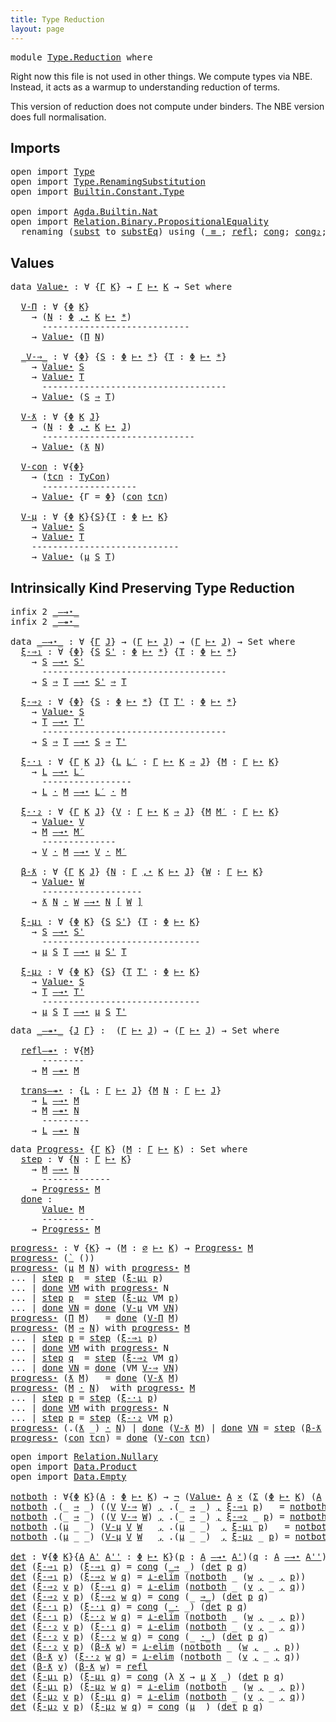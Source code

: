 ```yaml
---
title: Type Reduction
layout: page
---
```


<pre class="Agda"><a id="49" class="Keyword">module</a> <a id="56" href="Type.Reduction.html" class="Module">Type.Reduction</a> <a id="71" class="Keyword">where</a>
</pre>
Right now this file is not used in other things. We compute types via
NBE. Instead, it acts as a warmup to understanding reduction of terms.

This version of reduction does not compute under binders. The NBE
version does full normalisation.

## Imports

<pre class="Agda"><a id="340" class="Keyword">open</a> <a id="345" class="Keyword">import</a> <a id="352" href="Type.html" class="Module">Type</a>
<a id="357" class="Keyword">open</a> <a id="362" class="Keyword">import</a> <a id="369" href="Type.RenamingSubstitution.html" class="Module">Type.RenamingSubstitution</a>
<a id="395" class="Keyword">open</a> <a id="400" class="Keyword">import</a> <a id="407" href="Builtin.Constant.Type.html" class="Module">Builtin.Constant.Type</a>

<a id="430" class="Keyword">open</a> <a id="435" class="Keyword">import</a> <a id="442" href="Agda.Builtin.Nat.html" class="Module">Agda.Builtin.Nat</a>
<a id="459" class="Keyword">open</a> <a id="464" class="Keyword">import</a> <a id="471" href="Relation.Binary.PropositionalEquality.html" class="Module">Relation.Binary.PropositionalEquality</a>
  <a id="511" class="Keyword">renaming</a> <a id="520" class="Symbol">(</a><a id="521" href="Relation.Binary.PropositionalEquality.Core.html#1076" class="Function">subst</a> <a id="527" class="Symbol">to</a> <a id="PropositionalEquality.Core.subst"></a><a id="530" href="Type.Reduction.html#530" class="Function">substEq</a><a id="537" class="Symbol">)</a> <a id="539" class="Keyword">using</a> <a id="545" class="Symbol">(</a><a id="546" href="Agda.Builtin.Equality.html#151" class="Datatype Operator">_≡_</a><a id="549" class="Symbol">;</a> <a id="551" href="Agda.Builtin.Equality.html#208" class="InductiveConstructor">refl</a><a id="555" class="Symbol">;</a> <a id="557" href="Relation.Binary.PropositionalEquality.Core.html#1131" class="Function">cong</a><a id="561" class="Symbol">;</a> <a id="563" href="Relation.Binary.PropositionalEquality.html#1524" class="Function">cong₂</a><a id="568" class="Symbol">;</a> <a id="570" href="Relation.Binary.PropositionalEquality.Core.html#1025" class="Function">trans</a><a id="575" class="Symbol">;</a> <a id="577" href="Relation.Binary.PropositionalEquality.Core.html#980" class="Function">sym</a><a id="580" class="Symbol">)</a>
</pre>
## Values

<pre class="Agda"><a id="602" class="Keyword">data</a> <a id="Value⋆"></a><a id="607" href="Type.Reduction.html#607" class="Datatype">Value⋆</a> <a id="614" class="Symbol">:</a> <a id="616" class="Symbol">∀</a> <a id="618" class="Symbol">{</a><a id="619" href="Type.Reduction.html#619" class="Bound">Γ</a> <a id="621" href="Type.Reduction.html#621" class="Bound">K</a><a id="622" class="Symbol">}</a> <a id="624" class="Symbol">→</a> <a id="626" href="Type.Reduction.html#619" class="Bound">Γ</a> <a id="628" href="Type.html#2004" class="Datatype Operator">⊢⋆</a> <a id="631" href="Type.Reduction.html#621" class="Bound">K</a> <a id="633" class="Symbol">→</a> <a id="635" class="PrimitiveType">Set</a> <a id="639" class="Keyword">where</a>

  <a id="Value⋆.V-Π"></a><a id="648" href="Type.Reduction.html#648" class="InductiveConstructor">V-Π</a> <a id="652" class="Symbol">:</a> <a id="654" class="Symbol">∀</a> <a id="656" class="Symbol">{</a><a id="657" href="Type.Reduction.html#657" class="Bound">Φ</a> <a id="659" href="Type.Reduction.html#659" class="Bound">K</a><a id="660" class="Symbol">}</a>
    <a id="666" class="Symbol">→</a> <a id="668" class="Symbol">(</a><a id="669" href="Type.Reduction.html#669" class="Bound">N</a> <a id="671" class="Symbol">:</a> <a id="673" href="Type.Reduction.html#657" class="Bound">Φ</a> <a id="675" href="Type.html#981" class="InductiveConstructor Operator">,⋆</a> <a id="678" href="Type.Reduction.html#659" class="Bound">K</a> <a id="680" href="Type.html#2004" class="Datatype Operator">⊢⋆</a> <a id="683" href="Type.html#591" class="InductiveConstructor">*</a><a id="684" class="Symbol">)</a>
      <a id="692" class="Comment">----------------------------</a>
    <a id="725" class="Symbol">→</a> <a id="727" href="Type.Reduction.html#607" class="Datatype">Value⋆</a> <a id="734" class="Symbol">(</a><a id="735" href="Type.html#2080" class="InductiveConstructor">Π</a> <a id="737" href="Type.Reduction.html#669" class="Bound">N</a><a id="738" class="Symbol">)</a>

  <a id="Value⋆._V-⇒_"></a><a id="743" href="Type.Reduction.html#743" class="InductiveConstructor Operator">_V-⇒_</a> <a id="749" class="Symbol">:</a> <a id="751" class="Symbol">∀</a> <a id="753" class="Symbol">{</a><a id="754" href="Type.Reduction.html#754" class="Bound">Φ</a><a id="755" class="Symbol">}</a> <a id="757" class="Symbol">{</a><a id="758" href="Type.Reduction.html#758" class="Bound">S</a> <a id="760" class="Symbol">:</a> <a id="762" href="Type.Reduction.html#754" class="Bound">Φ</a> <a id="764" href="Type.html#2004" class="Datatype Operator">⊢⋆</a> <a id="767" href="Type.html#591" class="InductiveConstructor">*</a><a id="768" class="Symbol">}</a> <a id="770" class="Symbol">{</a><a id="771" href="Type.Reduction.html#771" class="Bound">T</a> <a id="773" class="Symbol">:</a> <a id="775" href="Type.Reduction.html#754" class="Bound">Φ</a> <a id="777" href="Type.html#2004" class="Datatype Operator">⊢⋆</a> <a id="780" href="Type.html#591" class="InductiveConstructor">*</a><a id="781" class="Symbol">}</a>
    <a id="787" class="Symbol">→</a> <a id="789" href="Type.Reduction.html#607" class="Datatype">Value⋆</a> <a id="796" href="Type.Reduction.html#758" class="Bound">S</a>
    <a id="802" class="Symbol">→</a> <a id="804" href="Type.Reduction.html#607" class="Datatype">Value⋆</a> <a id="811" href="Type.Reduction.html#771" class="Bound">T</a>
      <a id="819" class="Comment">-----------------------------------</a>
    <a id="859" class="Symbol">→</a> <a id="861" href="Type.Reduction.html#607" class="Datatype">Value⋆</a> <a id="868" class="Symbol">(</a><a id="869" href="Type.Reduction.html#758" class="Bound">S</a> <a id="871" href="Type.html#2130" class="InductiveConstructor Operator">⇒</a> <a id="873" href="Type.Reduction.html#771" class="Bound">T</a><a id="874" class="Symbol">)</a>

  <a id="Value⋆.V-ƛ"></a><a id="879" href="Type.Reduction.html#879" class="InductiveConstructor">V-ƛ</a> <a id="883" class="Symbol">:</a> <a id="885" class="Symbol">∀</a> <a id="887" class="Symbol">{</a><a id="888" href="Type.Reduction.html#888" class="Bound">Φ</a> <a id="890" href="Type.Reduction.html#890" class="Bound">K</a> <a id="892" href="Type.Reduction.html#892" class="Bound">J</a><a id="893" class="Symbol">}</a>
    <a id="899" class="Symbol">→</a> <a id="901" class="Symbol">(</a><a id="902" href="Type.Reduction.html#902" class="Bound">N</a> <a id="904" class="Symbol">:</a> <a id="906" href="Type.Reduction.html#888" class="Bound">Φ</a> <a id="908" href="Type.html#981" class="InductiveConstructor Operator">,⋆</a> <a id="911" href="Type.Reduction.html#890" class="Bound">K</a> <a id="913" href="Type.html#2004" class="Datatype Operator">⊢⋆</a> <a id="916" href="Type.Reduction.html#892" class="Bound">J</a><a id="917" class="Symbol">)</a>
      <a id="925" class="Comment">-----------------------------</a>
    <a id="959" class="Symbol">→</a> <a id="961" href="Type.Reduction.html#607" class="Datatype">Value⋆</a> <a id="968" class="Symbol">(</a><a id="969" href="Type.html#2191" class="InductiveConstructor">ƛ</a> <a id="971" href="Type.Reduction.html#902" class="Bound">N</a><a id="972" class="Symbol">)</a>

  <a id="Value⋆.V-con"></a><a id="977" href="Type.Reduction.html#977" class="InductiveConstructor">V-con</a> <a id="983" class="Symbol">:</a> <a id="985" class="Symbol">∀{</a><a id="987" href="Type.Reduction.html#987" class="Bound">Φ</a><a id="988" class="Symbol">}</a>
    <a id="994" class="Symbol">→</a> <a id="996" class="Symbol">(</a><a id="997" href="Type.Reduction.html#997" class="Bound">tcn</a> <a id="1001" class="Symbol">:</a> <a id="1003" href="Builtin.Constant.Type.html#2898" class="Datatype">TyCon</a><a id="1008" class="Symbol">)</a>
      <a id="1016" class="Comment">------------------</a>
    <a id="1039" class="Symbol">→</a> <a id="1041" href="Type.Reduction.html#607" class="Datatype">Value⋆</a> <a id="1048" class="Symbol">{</a><a id="1049" class="Argument">Γ</a> <a id="1051" class="Symbol">=</a> <a id="1053" href="Type.Reduction.html#987" class="Bound">Φ</a><a id="1054" class="Symbol">}</a> <a id="1056" class="Symbol">(</a><a id="1057" href="Type.html#2393" class="InductiveConstructor">con</a> <a id="1061" href="Type.Reduction.html#997" class="Bound">tcn</a><a id="1064" class="Symbol">)</a>

  <a id="Value⋆.V-μ"></a><a id="1069" href="Type.Reduction.html#1069" class="InductiveConstructor">V-μ</a> <a id="1073" class="Symbol">:</a> <a id="1075" class="Symbol">∀</a> <a id="1077" class="Symbol">{</a><a id="1078" href="Type.Reduction.html#1078" class="Bound">Φ</a> <a id="1080" href="Type.Reduction.html#1080" class="Bound">K</a><a id="1081" class="Symbol">}{</a><a id="1083" href="Type.Reduction.html#1083" class="Bound">S</a><a id="1084" class="Symbol">}{</a><a id="1086" href="Type.Reduction.html#1086" class="Bound">T</a> <a id="1088" class="Symbol">:</a> <a id="1090" href="Type.Reduction.html#1078" class="Bound">Φ</a> <a id="1092" href="Type.html#2004" class="Datatype Operator">⊢⋆</a> <a id="1095" href="Type.Reduction.html#1080" class="Bound">K</a><a id="1096" class="Symbol">}</a>
    <a id="1102" class="Symbol">→</a> <a id="1104" href="Type.Reduction.html#607" class="Datatype">Value⋆</a> <a id="1111" href="Type.Reduction.html#1083" class="Bound">S</a>
    <a id="1117" class="Symbol">→</a> <a id="1119" href="Type.Reduction.html#607" class="Datatype">Value⋆</a> <a id="1126" href="Type.Reduction.html#1086" class="Bound">T</a>
    <a id="1132" class="Comment">----------------------------</a>
    <a id="1165" class="Symbol">→</a> <a id="1167" href="Type.Reduction.html#607" class="Datatype">Value⋆</a> <a id="1174" class="Symbol">(</a><a id="1175" href="Type.html#2311" class="InductiveConstructor">μ</a> <a id="1177" href="Type.Reduction.html#1083" class="Bound">S</a> <a id="1179" href="Type.Reduction.html#1086" class="Bound">T</a><a id="1180" class="Symbol">)</a>
</pre>
## Intrinsically Kind Preserving Type Reduction

<pre class="Agda"><a id="1240" class="Keyword">infix</a> <a id="1246" class="Number">2</a> <a id="1248" href="Type.Reduction.html#1274" class="Datatype Operator">_—→⋆_</a>
<a id="1254" class="Keyword">infix</a> <a id="1260" class="Number">2</a> <a id="1262" href="Type.Reduction.html#2202" class="Datatype Operator">_—↠⋆_</a>

<a id="1269" class="Keyword">data</a> <a id="_—→⋆_"></a><a id="1274" href="Type.Reduction.html#1274" class="Datatype Operator">_—→⋆_</a> <a id="1280" class="Symbol">:</a> <a id="1282" class="Symbol">∀</a> <a id="1284" class="Symbol">{</a><a id="1285" href="Type.Reduction.html#1285" class="Bound">Γ</a> <a id="1287" href="Type.Reduction.html#1287" class="Bound">J</a><a id="1288" class="Symbol">}</a> <a id="1290" class="Symbol">→</a> <a id="1292" class="Symbol">(</a><a id="1293" href="Type.Reduction.html#1285" class="Bound">Γ</a> <a id="1295" href="Type.html#2004" class="Datatype Operator">⊢⋆</a> <a id="1298" href="Type.Reduction.html#1287" class="Bound">J</a><a id="1299" class="Symbol">)</a> <a id="1301" class="Symbol">→</a> <a id="1303" class="Symbol">(</a><a id="1304" href="Type.Reduction.html#1285" class="Bound">Γ</a> <a id="1306" href="Type.html#2004" class="Datatype Operator">⊢⋆</a> <a id="1309" href="Type.Reduction.html#1287" class="Bound">J</a><a id="1310" class="Symbol">)</a> <a id="1312" class="Symbol">→</a> <a id="1314" class="PrimitiveType">Set</a> <a id="1318" class="Keyword">where</a>
  <a id="_—→⋆_.ξ-⇒₁"></a><a id="1326" href="Type.Reduction.html#1326" class="InductiveConstructor">ξ-⇒₁</a> <a id="1331" class="Symbol">:</a> <a id="1333" class="Symbol">∀</a> <a id="1335" class="Symbol">{</a><a id="1336" href="Type.Reduction.html#1336" class="Bound">Φ</a><a id="1337" class="Symbol">}</a> <a id="1339" class="Symbol">{</a><a id="1340" href="Type.Reduction.html#1340" class="Bound">S</a> <a id="1342" href="Type.Reduction.html#1342" class="Bound">S&#39;</a> <a id="1345" class="Symbol">:</a> <a id="1347" href="Type.Reduction.html#1336" class="Bound">Φ</a> <a id="1349" href="Type.html#2004" class="Datatype Operator">⊢⋆</a> <a id="1352" href="Type.html#591" class="InductiveConstructor">*</a><a id="1353" class="Symbol">}</a> <a id="1355" class="Symbol">{</a><a id="1356" href="Type.Reduction.html#1356" class="Bound">T</a> <a id="1358" class="Symbol">:</a> <a id="1360" href="Type.Reduction.html#1336" class="Bound">Φ</a> <a id="1362" href="Type.html#2004" class="Datatype Operator">⊢⋆</a> <a id="1365" href="Type.html#591" class="InductiveConstructor">*</a><a id="1366" class="Symbol">}</a>
    <a id="1372" class="Symbol">→</a> <a id="1374" href="Type.Reduction.html#1340" class="Bound">S</a> <a id="1376" href="Type.Reduction.html#1274" class="Datatype Operator">—→⋆</a> <a id="1380" href="Type.Reduction.html#1342" class="Bound">S&#39;</a>
      <a id="1389" class="Comment">-----------------------------------</a>
    <a id="1429" class="Symbol">→</a> <a id="1431" href="Type.Reduction.html#1340" class="Bound">S</a> <a id="1433" href="Type.html#2130" class="InductiveConstructor Operator">⇒</a> <a id="1435" href="Type.Reduction.html#1356" class="Bound">T</a> <a id="1437" href="Type.Reduction.html#1274" class="Datatype Operator">—→⋆</a> <a id="1441" href="Type.Reduction.html#1342" class="Bound">S&#39;</a> <a id="1444" href="Type.html#2130" class="InductiveConstructor Operator">⇒</a> <a id="1446" href="Type.Reduction.html#1356" class="Bound">T</a>

  <a id="_—→⋆_.ξ-⇒₂"></a><a id="1451" href="Type.Reduction.html#1451" class="InductiveConstructor">ξ-⇒₂</a> <a id="1456" class="Symbol">:</a> <a id="1458" class="Symbol">∀</a> <a id="1460" class="Symbol">{</a><a id="1461" href="Type.Reduction.html#1461" class="Bound">Φ</a><a id="1462" class="Symbol">}</a> <a id="1464" class="Symbol">{</a><a id="1465" href="Type.Reduction.html#1465" class="Bound">S</a> <a id="1467" class="Symbol">:</a> <a id="1469" href="Type.Reduction.html#1461" class="Bound">Φ</a> <a id="1471" href="Type.html#2004" class="Datatype Operator">⊢⋆</a> <a id="1474" href="Type.html#591" class="InductiveConstructor">*</a><a id="1475" class="Symbol">}</a> <a id="1477" class="Symbol">{</a><a id="1478" href="Type.Reduction.html#1478" class="Bound">T</a> <a id="1480" href="Type.Reduction.html#1480" class="Bound">T&#39;</a> <a id="1483" class="Symbol">:</a> <a id="1485" href="Type.Reduction.html#1461" class="Bound">Φ</a> <a id="1487" href="Type.html#2004" class="Datatype Operator">⊢⋆</a> <a id="1490" href="Type.html#591" class="InductiveConstructor">*</a><a id="1491" class="Symbol">}</a>
    <a id="1497" class="Symbol">→</a> <a id="1499" href="Type.Reduction.html#607" class="Datatype">Value⋆</a> <a id="1506" href="Type.Reduction.html#1465" class="Bound">S</a>
    <a id="1512" class="Symbol">→</a> <a id="1514" href="Type.Reduction.html#1478" class="Bound">T</a> <a id="1516" href="Type.Reduction.html#1274" class="Datatype Operator">—→⋆</a> <a id="1520" href="Type.Reduction.html#1480" class="Bound">T&#39;</a>
      <a id="1529" class="Comment">-----------------------------------</a>
    <a id="1569" class="Symbol">→</a> <a id="1571" href="Type.Reduction.html#1465" class="Bound">S</a> <a id="1573" href="Type.html#2130" class="InductiveConstructor Operator">⇒</a> <a id="1575" href="Type.Reduction.html#1478" class="Bound">T</a> <a id="1577" href="Type.Reduction.html#1274" class="Datatype Operator">—→⋆</a> <a id="1581" href="Type.Reduction.html#1465" class="Bound">S</a> <a id="1583" href="Type.html#2130" class="InductiveConstructor Operator">⇒</a> <a id="1585" href="Type.Reduction.html#1480" class="Bound">T&#39;</a>

  <a id="_—→⋆_.ξ-·₁"></a><a id="1591" href="Type.Reduction.html#1591" class="InductiveConstructor">ξ-·₁</a> <a id="1596" class="Symbol">:</a> <a id="1598" class="Symbol">∀</a> <a id="1600" class="Symbol">{</a><a id="1601" href="Type.Reduction.html#1601" class="Bound">Γ</a> <a id="1603" href="Type.Reduction.html#1603" class="Bound">K</a> <a id="1605" href="Type.Reduction.html#1605" class="Bound">J</a><a id="1606" class="Symbol">}</a> <a id="1608" class="Symbol">{</a><a id="1609" href="Type.Reduction.html#1609" class="Bound">L</a> <a id="1611" href="Type.Reduction.html#1611" class="Bound">L′</a> <a id="1614" class="Symbol">:</a> <a id="1616" href="Type.Reduction.html#1601" class="Bound">Γ</a> <a id="1618" href="Type.html#2004" class="Datatype Operator">⊢⋆</a> <a id="1621" href="Type.Reduction.html#1603" class="Bound">K</a> <a id="1623" href="Type.html#626" class="InductiveConstructor Operator">⇒</a> <a id="1625" href="Type.Reduction.html#1605" class="Bound">J</a><a id="1626" class="Symbol">}</a> <a id="1628" class="Symbol">{</a><a id="1629" href="Type.Reduction.html#1629" class="Bound">M</a> <a id="1631" class="Symbol">:</a> <a id="1633" href="Type.Reduction.html#1601" class="Bound">Γ</a> <a id="1635" href="Type.html#2004" class="Datatype Operator">⊢⋆</a> <a id="1638" href="Type.Reduction.html#1603" class="Bound">K</a><a id="1639" class="Symbol">}</a>
    <a id="1645" class="Symbol">→</a> <a id="1647" href="Type.Reduction.html#1609" class="Bound">L</a> <a id="1649" href="Type.Reduction.html#1274" class="Datatype Operator">—→⋆</a> <a id="1653" href="Type.Reduction.html#1611" class="Bound">L′</a>
      <a id="1662" class="Comment">-----------------</a>
    <a id="1684" class="Symbol">→</a> <a id="1686" href="Type.Reduction.html#1609" class="Bound">L</a> <a id="1688" href="Type.html#2246" class="InductiveConstructor Operator">·</a> <a id="1690" href="Type.Reduction.html#1629" class="Bound">M</a> <a id="1692" href="Type.Reduction.html#1274" class="Datatype Operator">—→⋆</a> <a id="1696" href="Type.Reduction.html#1611" class="Bound">L′</a> <a id="1699" href="Type.html#2246" class="InductiveConstructor Operator">·</a> <a id="1701" href="Type.Reduction.html#1629" class="Bound">M</a>

  <a id="_—→⋆_.ξ-·₂"></a><a id="1706" href="Type.Reduction.html#1706" class="InductiveConstructor">ξ-·₂</a> <a id="1711" class="Symbol">:</a> <a id="1713" class="Symbol">∀</a> <a id="1715" class="Symbol">{</a><a id="1716" href="Type.Reduction.html#1716" class="Bound">Γ</a> <a id="1718" href="Type.Reduction.html#1718" class="Bound">K</a> <a id="1720" href="Type.Reduction.html#1720" class="Bound">J</a><a id="1721" class="Symbol">}</a> <a id="1723" class="Symbol">{</a><a id="1724" href="Type.Reduction.html#1724" class="Bound">V</a> <a id="1726" class="Symbol">:</a> <a id="1728" href="Type.Reduction.html#1716" class="Bound">Γ</a> <a id="1730" href="Type.html#2004" class="Datatype Operator">⊢⋆</a> <a id="1733" href="Type.Reduction.html#1718" class="Bound">K</a> <a id="1735" href="Type.html#626" class="InductiveConstructor Operator">⇒</a> <a id="1737" href="Type.Reduction.html#1720" class="Bound">J</a><a id="1738" class="Symbol">}</a> <a id="1740" class="Symbol">{</a><a id="1741" href="Type.Reduction.html#1741" class="Bound">M</a> <a id="1743" href="Type.Reduction.html#1743" class="Bound">M′</a> <a id="1746" class="Symbol">:</a> <a id="1748" href="Type.Reduction.html#1716" class="Bound">Γ</a> <a id="1750" href="Type.html#2004" class="Datatype Operator">⊢⋆</a> <a id="1753" href="Type.Reduction.html#1718" class="Bound">K</a><a id="1754" class="Symbol">}</a>
    <a id="1760" class="Symbol">→</a> <a id="1762" href="Type.Reduction.html#607" class="Datatype">Value⋆</a> <a id="1769" href="Type.Reduction.html#1724" class="Bound">V</a>
    <a id="1775" class="Symbol">→</a> <a id="1777" href="Type.Reduction.html#1741" class="Bound">M</a> <a id="1779" href="Type.Reduction.html#1274" class="Datatype Operator">—→⋆</a> <a id="1783" href="Type.Reduction.html#1743" class="Bound">M′</a>
      <a id="1792" class="Comment">--------------</a>
    <a id="1811" class="Symbol">→</a> <a id="1813" href="Type.Reduction.html#1724" class="Bound">V</a> <a id="1815" href="Type.html#2246" class="InductiveConstructor Operator">·</a> <a id="1817" href="Type.Reduction.html#1741" class="Bound">M</a> <a id="1819" href="Type.Reduction.html#1274" class="Datatype Operator">—→⋆</a> <a id="1823" href="Type.Reduction.html#1724" class="Bound">V</a> <a id="1825" href="Type.html#2246" class="InductiveConstructor Operator">·</a> <a id="1827" href="Type.Reduction.html#1743" class="Bound">M′</a>

  <a id="_—→⋆_.β-ƛ"></a><a id="1833" href="Type.Reduction.html#1833" class="InductiveConstructor">β-ƛ</a> <a id="1837" class="Symbol">:</a> <a id="1839" class="Symbol">∀</a> <a id="1841" class="Symbol">{</a><a id="1842" href="Type.Reduction.html#1842" class="Bound">Γ</a> <a id="1844" href="Type.Reduction.html#1844" class="Bound">K</a> <a id="1846" href="Type.Reduction.html#1846" class="Bound">J</a><a id="1847" class="Symbol">}</a> <a id="1849" class="Symbol">{</a><a id="1850" href="Type.Reduction.html#1850" class="Bound">N</a> <a id="1852" class="Symbol">:</a> <a id="1854" href="Type.Reduction.html#1842" class="Bound">Γ</a> <a id="1856" href="Type.html#981" class="InductiveConstructor Operator">,⋆</a> <a id="1859" href="Type.Reduction.html#1844" class="Bound">K</a> <a id="1861" href="Type.html#2004" class="Datatype Operator">⊢⋆</a> <a id="1864" href="Type.Reduction.html#1846" class="Bound">J</a><a id="1865" class="Symbol">}</a> <a id="1867" class="Symbol">{</a><a id="1868" href="Type.Reduction.html#1868" class="Bound">W</a> <a id="1870" class="Symbol">:</a> <a id="1872" href="Type.Reduction.html#1842" class="Bound">Γ</a> <a id="1874" href="Type.html#2004" class="Datatype Operator">⊢⋆</a> <a id="1877" href="Type.Reduction.html#1844" class="Bound">K</a><a id="1878" class="Symbol">}</a>
    <a id="1884" class="Symbol">→</a> <a id="1886" href="Type.Reduction.html#607" class="Datatype">Value⋆</a> <a id="1893" href="Type.Reduction.html#1868" class="Bound">W</a>
      <a id="1901" class="Comment">-------------------</a>
    <a id="1925" class="Symbol">→</a> <a id="1927" href="Type.html#2191" class="InductiveConstructor">ƛ</a> <a id="1929" href="Type.Reduction.html#1850" class="Bound">N</a> <a id="1931" href="Type.html#2246" class="InductiveConstructor Operator">·</a> <a id="1933" href="Type.Reduction.html#1868" class="Bound">W</a> <a id="1935" href="Type.Reduction.html#1274" class="Datatype Operator">—→⋆</a> <a id="1939" href="Type.Reduction.html#1850" class="Bound">N</a> <a id="1941" href="Type.RenamingSubstitution.html#4773" class="Function Operator">[</a> <a id="1943" href="Type.Reduction.html#1868" class="Bound">W</a> <a id="1945" href="Type.RenamingSubstitution.html#4773" class="Function Operator">]</a>

  <a id="_—→⋆_.ξ-μ₁"></a><a id="1950" href="Type.Reduction.html#1950" class="InductiveConstructor">ξ-μ₁</a> <a id="1955" class="Symbol">:</a> <a id="1957" class="Symbol">∀</a> <a id="1959" class="Symbol">{</a><a id="1960" href="Type.Reduction.html#1960" class="Bound">Φ</a> <a id="1962" href="Type.Reduction.html#1962" class="Bound">K</a><a id="1963" class="Symbol">}</a> <a id="1965" class="Symbol">{</a><a id="1966" href="Type.Reduction.html#1966" class="Bound">S</a> <a id="1968" href="Type.Reduction.html#1968" class="Bound">S&#39;</a><a id="1970" class="Symbol">}</a> <a id="1972" class="Symbol">{</a><a id="1973" href="Type.Reduction.html#1973" class="Bound">T</a> <a id="1975" class="Symbol">:</a> <a id="1977" href="Type.Reduction.html#1960" class="Bound">Φ</a> <a id="1979" href="Type.html#2004" class="Datatype Operator">⊢⋆</a> <a id="1982" href="Type.Reduction.html#1962" class="Bound">K</a><a id="1983" class="Symbol">}</a>
    <a id="1989" class="Symbol">→</a> <a id="1991" href="Type.Reduction.html#1966" class="Bound">S</a> <a id="1993" href="Type.Reduction.html#1274" class="Datatype Operator">—→⋆</a> <a id="1997" href="Type.Reduction.html#1968" class="Bound">S&#39;</a>
      <a id="2006" class="Comment">------------------------------</a>
    <a id="2041" class="Symbol">→</a> <a id="2043" href="Type.html#2311" class="InductiveConstructor">μ</a> <a id="2045" href="Type.Reduction.html#1966" class="Bound">S</a> <a id="2047" href="Type.Reduction.html#1973" class="Bound">T</a> <a id="2049" href="Type.Reduction.html#1274" class="Datatype Operator">—→⋆</a> <a id="2053" href="Type.html#2311" class="InductiveConstructor">μ</a> <a id="2055" href="Type.Reduction.html#1968" class="Bound">S&#39;</a> <a id="2058" href="Type.Reduction.html#1973" class="Bound">T</a>

  <a id="_—→⋆_.ξ-μ₂"></a><a id="2063" href="Type.Reduction.html#2063" class="InductiveConstructor">ξ-μ₂</a> <a id="2068" class="Symbol">:</a> <a id="2070" class="Symbol">∀</a> <a id="2072" class="Symbol">{</a><a id="2073" href="Type.Reduction.html#2073" class="Bound">Φ</a> <a id="2075" href="Type.Reduction.html#2075" class="Bound">K</a><a id="2076" class="Symbol">}</a> <a id="2078" class="Symbol">{</a><a id="2079" href="Type.Reduction.html#2079" class="Bound">S</a><a id="2080" class="Symbol">}</a> <a id="2082" class="Symbol">{</a><a id="2083" href="Type.Reduction.html#2083" class="Bound">T</a> <a id="2085" href="Type.Reduction.html#2085" class="Bound">T&#39;</a> <a id="2088" class="Symbol">:</a> <a id="2090" href="Type.Reduction.html#2073" class="Bound">Φ</a> <a id="2092" href="Type.html#2004" class="Datatype Operator">⊢⋆</a> <a id="2095" href="Type.Reduction.html#2075" class="Bound">K</a><a id="2096" class="Symbol">}</a>
    <a id="2102" class="Symbol">→</a> <a id="2104" href="Type.Reduction.html#607" class="Datatype">Value⋆</a> <a id="2111" href="Type.Reduction.html#2079" class="Bound">S</a>
    <a id="2117" class="Symbol">→</a> <a id="2119" href="Type.Reduction.html#2083" class="Bound">T</a> <a id="2121" href="Type.Reduction.html#1274" class="Datatype Operator">—→⋆</a> <a id="2125" href="Type.Reduction.html#2085" class="Bound">T&#39;</a>
      <a id="2134" class="Comment">------------------------------</a>
    <a id="2169" class="Symbol">→</a> <a id="2171" href="Type.html#2311" class="InductiveConstructor">μ</a> <a id="2173" href="Type.Reduction.html#2079" class="Bound">S</a> <a id="2175" href="Type.Reduction.html#2083" class="Bound">T</a> <a id="2177" href="Type.Reduction.html#1274" class="Datatype Operator">—→⋆</a> <a id="2181" href="Type.html#2311" class="InductiveConstructor">μ</a> <a id="2183" href="Type.Reduction.html#2079" class="Bound">S</a> <a id="2185" href="Type.Reduction.html#2085" class="Bound">T&#39;</a>
</pre>
<pre class="Agda"><a id="2197" class="Keyword">data</a> <a id="_—↠⋆_"></a><a id="2202" href="Type.Reduction.html#2202" class="Datatype Operator">_—↠⋆_</a> <a id="2208" class="Symbol">{</a><a id="2209" href="Type.Reduction.html#2209" class="Bound">J</a> <a id="2211" href="Type.Reduction.html#2211" class="Bound">Γ</a><a id="2212" class="Symbol">}</a> <a id="2214" class="Symbol">:</a>  <a id="2217" class="Symbol">(</a><a id="2218" href="Type.Reduction.html#2211" class="Bound">Γ</a> <a id="2220" href="Type.html#2004" class="Datatype Operator">⊢⋆</a> <a id="2223" href="Type.Reduction.html#2209" class="Bound">J</a><a id="2224" class="Symbol">)</a> <a id="2226" class="Symbol">→</a> <a id="2228" class="Symbol">(</a><a id="2229" href="Type.Reduction.html#2211" class="Bound">Γ</a> <a id="2231" href="Type.html#2004" class="Datatype Operator">⊢⋆</a> <a id="2234" href="Type.Reduction.html#2209" class="Bound">J</a><a id="2235" class="Symbol">)</a> <a id="2237" class="Symbol">→</a> <a id="2239" class="PrimitiveType">Set</a> <a id="2243" class="Keyword">where</a>

  <a id="_—↠⋆_.refl—↠⋆"></a><a id="2252" href="Type.Reduction.html#2252" class="InductiveConstructor">refl—↠⋆</a> <a id="2260" class="Symbol">:</a> <a id="2262" class="Symbol">∀{</a><a id="2264" href="Type.Reduction.html#2264" class="Bound">M</a><a id="2265" class="Symbol">}</a>
      <a id="2273" class="Comment">--------</a>
    <a id="2286" class="Symbol">→</a> <a id="2288" href="Type.Reduction.html#2264" class="Bound">M</a> <a id="2290" href="Type.Reduction.html#2202" class="Datatype Operator">—↠⋆</a> <a id="2294" href="Type.Reduction.html#2264" class="Bound">M</a>

  <a id="_—↠⋆_.trans—↠⋆"></a><a id="2299" href="Type.Reduction.html#2299" class="InductiveConstructor">trans—↠⋆</a> <a id="2308" class="Symbol">:</a> <a id="2310" class="Symbol">{</a><a id="2311" href="Type.Reduction.html#2311" class="Bound">L</a> <a id="2313" class="Symbol">:</a> <a id="2315" href="Type.Reduction.html#2211" class="Bound">Γ</a> <a id="2317" href="Type.html#2004" class="Datatype Operator">⊢⋆</a> <a id="2320" href="Type.Reduction.html#2209" class="Bound">J</a><a id="2321" class="Symbol">}</a> <a id="2323" class="Symbol">{</a><a id="2324" href="Type.Reduction.html#2324" class="Bound">M</a> <a id="2326" href="Type.Reduction.html#2326" class="Bound">N</a> <a id="2328" class="Symbol">:</a> <a id="2330" href="Type.Reduction.html#2211" class="Bound">Γ</a> <a id="2332" href="Type.html#2004" class="Datatype Operator">⊢⋆</a> <a id="2335" href="Type.Reduction.html#2209" class="Bound">J</a><a id="2336" class="Symbol">}</a>
    <a id="2342" class="Symbol">→</a> <a id="2344" href="Type.Reduction.html#2311" class="Bound">L</a> <a id="2346" href="Type.Reduction.html#1274" class="Datatype Operator">—→⋆</a> <a id="2350" href="Type.Reduction.html#2324" class="Bound">M</a>
    <a id="2356" class="Symbol">→</a> <a id="2358" href="Type.Reduction.html#2324" class="Bound">M</a> <a id="2360" href="Type.Reduction.html#2202" class="Datatype Operator">—↠⋆</a> <a id="2364" href="Type.Reduction.html#2326" class="Bound">N</a>
      <a id="2372" class="Comment">---------</a>
    <a id="2386" class="Symbol">→</a> <a id="2388" href="Type.Reduction.html#2311" class="Bound">L</a> <a id="2390" href="Type.Reduction.html#2202" class="Datatype Operator">—↠⋆</a> <a id="2394" href="Type.Reduction.html#2326" class="Bound">N</a>
</pre>
<pre class="Agda"><a id="2405" class="Keyword">data</a> <a id="Progress⋆"></a><a id="2410" href="Type.Reduction.html#2410" class="Datatype">Progress⋆</a> <a id="2420" class="Symbol">{</a><a id="2421" href="Type.Reduction.html#2421" class="Bound">Γ</a> <a id="2423" href="Type.Reduction.html#2423" class="Bound">K</a><a id="2424" class="Symbol">}</a> <a id="2426" class="Symbol">(</a><a id="2427" href="Type.Reduction.html#2427" class="Bound">M</a> <a id="2429" class="Symbol">:</a> <a id="2431" href="Type.Reduction.html#2421" class="Bound">Γ</a> <a id="2433" href="Type.html#2004" class="Datatype Operator">⊢⋆</a> <a id="2436" href="Type.Reduction.html#2423" class="Bound">K</a><a id="2437" class="Symbol">)</a> <a id="2439" class="Symbol">:</a> <a id="2441" class="PrimitiveType">Set</a> <a id="2445" class="Keyword">where</a>
  <a id="Progress⋆.step"></a><a id="2453" href="Type.Reduction.html#2453" class="InductiveConstructor">step</a> <a id="2458" class="Symbol">:</a> <a id="2460" class="Symbol">∀</a> <a id="2462" class="Symbol">{</a><a id="2463" href="Type.Reduction.html#2463" class="Bound">N</a> <a id="2465" class="Symbol">:</a> <a id="2467" href="Type.Reduction.html#2421" class="Bound">Γ</a> <a id="2469" href="Type.html#2004" class="Datatype Operator">⊢⋆</a> <a id="2472" href="Type.Reduction.html#2423" class="Bound">K</a><a id="2473" class="Symbol">}</a>
    <a id="2479" class="Symbol">→</a> <a id="2481" href="Type.Reduction.html#2427" class="Bound">M</a> <a id="2483" href="Type.Reduction.html#1274" class="Datatype Operator">—→⋆</a> <a id="2487" href="Type.Reduction.html#2463" class="Bound">N</a>
      <a id="2495" class="Comment">-------------</a>
    <a id="2513" class="Symbol">→</a> <a id="2515" href="Type.Reduction.html#2410" class="Datatype">Progress⋆</a> <a id="2525" href="Type.Reduction.html#2427" class="Bound">M</a>
  <a id="Progress⋆.done"></a><a id="2529" href="Type.Reduction.html#2529" class="InductiveConstructor">done</a> <a id="2534" class="Symbol">:</a>
      <a id="2542" href="Type.Reduction.html#607" class="Datatype">Value⋆</a> <a id="2549" href="Type.Reduction.html#2427" class="Bound">M</a>
      <a id="2557" class="Comment">----------</a>
    <a id="2572" class="Symbol">→</a> <a id="2574" href="Type.Reduction.html#2410" class="Datatype">Progress⋆</a> <a id="2584" href="Type.Reduction.html#2427" class="Bound">M</a>
</pre>
<pre class="Agda"><a id="progress⋆"></a><a id="2595" href="Type.Reduction.html#2595" class="Function">progress⋆</a> <a id="2605" class="Symbol">:</a> <a id="2607" class="Symbol">∀</a> <a id="2609" class="Symbol">{</a><a id="2610" href="Type.Reduction.html#2610" class="Bound">K</a><a id="2611" class="Symbol">}</a> <a id="2613" class="Symbol">→</a> <a id="2615" class="Symbol">(</a><a id="2616" href="Type.Reduction.html#2616" class="Bound">M</a> <a id="2618" class="Symbol">:</a> <a id="2620" href="Type.html#970" class="InductiveConstructor">∅</a> <a id="2622" href="Type.html#2004" class="Datatype Operator">⊢⋆</a> <a id="2625" href="Type.Reduction.html#2610" class="Bound">K</a><a id="2626" class="Symbol">)</a> <a id="2628" class="Symbol">→</a> <a id="2630" href="Type.Reduction.html#2410" class="Datatype">Progress⋆</a> <a id="2640" href="Type.Reduction.html#2616" class="Bound">M</a>
<a id="2642" href="Type.Reduction.html#2595" class="Function">progress⋆</a> <a id="2652" class="Symbol">(</a><a id="2653" href="Type.html#2038" class="InductiveConstructor">`</a> <a id="2655" class="Symbol">())</a>
<a id="2659" href="Type.Reduction.html#2595" class="Function">progress⋆</a> <a id="2669" class="Symbol">(</a><a id="2670" href="Type.html#2311" class="InductiveConstructor">μ</a> <a id="2672" href="Type.Reduction.html#2672" class="Bound">M</a> <a id="2674" href="Type.Reduction.html#2674" class="Bound">N</a><a id="2675" class="Symbol">)</a> <a id="2677" class="Keyword">with</a> <a id="2682" href="Type.Reduction.html#2595" class="Function">progress⋆</a> <a id="2692" href="Type.Reduction.html#2672" class="Bound">M</a>
<a id="2694" class="Symbol">...</a> <a id="2698" class="Symbol">|</a> <a id="2700" href="Type.Reduction.html#2453" class="InductiveConstructor">step</a> <a id="2705" href="Type.Reduction.html#2705" class="Bound">p</a>  <a id="2708" class="Symbol">=</a> <a id="2710" href="Type.Reduction.html#2453" class="InductiveConstructor">step</a> <a id="2715" class="Symbol">(</a><a id="2716" href="Type.Reduction.html#1950" class="InductiveConstructor">ξ-μ₁</a> <a id="2721" href="Type.Reduction.html#2705" class="Bound">p</a><a id="2722" class="Symbol">)</a>
<a id="2724" class="Symbol">...</a> <a id="2728" class="Symbol">|</a> <a id="2730" href="Type.Reduction.html#2529" class="InductiveConstructor">done</a> <a id="2735" href="Type.Reduction.html#2735" class="Bound">VM</a> <a id="2738" class="Keyword">with</a> <a id="2743" href="Type.Reduction.html#2595" class="Function">progress⋆</a> <a id="2753" class="Bound">N</a>
<a id="2755" class="Symbol">...</a> <a id="2759" class="Symbol">|</a> <a id="2761" href="Type.Reduction.html#2453" class="InductiveConstructor">step</a> <a id="2766" href="Type.Reduction.html#2766" class="Bound">p</a>  <a id="2769" class="Symbol">=</a> <a id="2771" href="Type.Reduction.html#2453" class="InductiveConstructor">step</a> <a id="2776" class="Symbol">(</a><a id="2777" href="Type.Reduction.html#2063" class="InductiveConstructor">ξ-μ₂</a> <a id="2782" class="Bound">VM</a> <a id="2785" href="Type.Reduction.html#2766" class="Bound">p</a><a id="2786" class="Symbol">)</a>
<a id="2788" class="Symbol">...</a> <a id="2792" class="Symbol">|</a> <a id="2794" href="Type.Reduction.html#2529" class="InductiveConstructor">done</a> <a id="2799" href="Type.Reduction.html#2799" class="Bound">VN</a> <a id="2802" class="Symbol">=</a> <a id="2804" href="Type.Reduction.html#2529" class="InductiveConstructor">done</a> <a id="2809" class="Symbol">(</a><a id="2810" href="Type.Reduction.html#1069" class="InductiveConstructor">V-μ</a> <a id="2814" class="Bound">VM</a> <a id="2817" href="Type.Reduction.html#2799" class="Bound">VN</a><a id="2819" class="Symbol">)</a>
<a id="2821" href="Type.Reduction.html#2595" class="Function">progress⋆</a> <a id="2831" class="Symbol">(</a><a id="2832" href="Type.html#2080" class="InductiveConstructor">Π</a> <a id="2834" href="Type.Reduction.html#2834" class="Bound">M</a><a id="2835" class="Symbol">)</a>   <a id="2839" class="Symbol">=</a> <a id="2841" href="Type.Reduction.html#2529" class="InductiveConstructor">done</a> <a id="2846" class="Symbol">(</a><a id="2847" href="Type.Reduction.html#648" class="InductiveConstructor">V-Π</a> <a id="2851" href="Type.Reduction.html#2834" class="Bound">M</a><a id="2852" class="Symbol">)</a>
<a id="2854" href="Type.Reduction.html#2595" class="Function">progress⋆</a> <a id="2864" class="Symbol">(</a><a id="2865" href="Type.Reduction.html#2865" class="Bound">M</a> <a id="2867" href="Type.html#2130" class="InductiveConstructor Operator">⇒</a> <a id="2869" href="Type.Reduction.html#2869" class="Bound">N</a><a id="2870" class="Symbol">)</a> <a id="2872" class="Keyword">with</a> <a id="2877" href="Type.Reduction.html#2595" class="Function">progress⋆</a> <a id="2887" href="Type.Reduction.html#2865" class="Bound">M</a>
<a id="2889" class="Symbol">...</a> <a id="2893" class="Symbol">|</a> <a id="2895" href="Type.Reduction.html#2453" class="InductiveConstructor">step</a> <a id="2900" href="Type.Reduction.html#2900" class="Bound">p</a> <a id="2902" class="Symbol">=</a> <a id="2904" href="Type.Reduction.html#2453" class="InductiveConstructor">step</a> <a id="2909" class="Symbol">(</a><a id="2910" href="Type.Reduction.html#1326" class="InductiveConstructor">ξ-⇒₁</a> <a id="2915" href="Type.Reduction.html#2900" class="Bound">p</a><a id="2916" class="Symbol">)</a>
<a id="2918" class="Symbol">...</a> <a id="2922" class="Symbol">|</a> <a id="2924" href="Type.Reduction.html#2529" class="InductiveConstructor">done</a> <a id="2929" href="Type.Reduction.html#2929" class="Bound">VM</a> <a id="2932" class="Keyword">with</a> <a id="2937" href="Type.Reduction.html#2595" class="Function">progress⋆</a> <a id="2947" class="Bound">N</a>
<a id="2949" class="Symbol">...</a> <a id="2953" class="Symbol">|</a> <a id="2955" href="Type.Reduction.html#2453" class="InductiveConstructor">step</a> <a id="2960" href="Type.Reduction.html#2960" class="Bound">q</a>  <a id="2963" class="Symbol">=</a> <a id="2965" href="Type.Reduction.html#2453" class="InductiveConstructor">step</a> <a id="2970" class="Symbol">(</a><a id="2971" href="Type.Reduction.html#1451" class="InductiveConstructor">ξ-⇒₂</a> <a id="2976" class="Bound">VM</a> <a id="2979" href="Type.Reduction.html#2960" class="Bound">q</a><a id="2980" class="Symbol">)</a>
<a id="2982" class="Symbol">...</a> <a id="2986" class="Symbol">|</a> <a id="2988" href="Type.Reduction.html#2529" class="InductiveConstructor">done</a> <a id="2993" href="Type.Reduction.html#2993" class="Bound">VN</a> <a id="2996" class="Symbol">=</a> <a id="2998" href="Type.Reduction.html#2529" class="InductiveConstructor">done</a> <a id="3003" class="Symbol">(</a><a id="3004" class="Bound">VM</a> <a id="3007" href="Type.Reduction.html#743" class="InductiveConstructor Operator">V-⇒</a> <a id="3011" href="Type.Reduction.html#2993" class="Bound">VN</a><a id="3013" class="Symbol">)</a>
<a id="3015" href="Type.Reduction.html#2595" class="Function">progress⋆</a> <a id="3025" class="Symbol">(</a><a id="3026" href="Type.html#2191" class="InductiveConstructor">ƛ</a> <a id="3028" href="Type.Reduction.html#3028" class="Bound">M</a><a id="3029" class="Symbol">)</a>   <a id="3033" class="Symbol">=</a> <a id="3035" href="Type.Reduction.html#2529" class="InductiveConstructor">done</a> <a id="3040" class="Symbol">(</a><a id="3041" href="Type.Reduction.html#879" class="InductiveConstructor">V-ƛ</a> <a id="3045" href="Type.Reduction.html#3028" class="Bound">M</a><a id="3046" class="Symbol">)</a>
<a id="3048" href="Type.Reduction.html#2595" class="Function">progress⋆</a> <a id="3058" class="Symbol">(</a><a id="3059" href="Type.Reduction.html#3059" class="Bound">M</a> <a id="3061" href="Type.html#2246" class="InductiveConstructor Operator">·</a> <a id="3063" href="Type.Reduction.html#3063" class="Bound">N</a><a id="3064" class="Symbol">)</a>  <a id="3067" class="Keyword">with</a> <a id="3072" href="Type.Reduction.html#2595" class="Function">progress⋆</a> <a id="3082" href="Type.Reduction.html#3059" class="Bound">M</a>
<a id="3084" class="Symbol">...</a> <a id="3088" class="Symbol">|</a> <a id="3090" href="Type.Reduction.html#2453" class="InductiveConstructor">step</a> <a id="3095" href="Type.Reduction.html#3095" class="Bound">p</a> <a id="3097" class="Symbol">=</a> <a id="3099" href="Type.Reduction.html#2453" class="InductiveConstructor">step</a> <a id="3104" class="Symbol">(</a><a id="3105" href="Type.Reduction.html#1591" class="InductiveConstructor">ξ-·₁</a> <a id="3110" href="Type.Reduction.html#3095" class="Bound">p</a><a id="3111" class="Symbol">)</a>
<a id="3113" class="Symbol">...</a> <a id="3117" class="Symbol">|</a> <a id="3119" href="Type.Reduction.html#2529" class="InductiveConstructor">done</a> <a id="3124" href="Type.Reduction.html#3124" class="Bound">VM</a> <a id="3127" class="Keyword">with</a> <a id="3132" href="Type.Reduction.html#2595" class="Function">progress⋆</a> <a id="3142" class="Bound">N</a>
<a id="3144" class="Symbol">...</a> <a id="3148" class="Symbol">|</a> <a id="3150" href="Type.Reduction.html#2453" class="InductiveConstructor">step</a> <a id="3155" href="Type.Reduction.html#3155" class="Bound">p</a> <a id="3157" class="Symbol">=</a> <a id="3159" href="Type.Reduction.html#2453" class="InductiveConstructor">step</a> <a id="3164" class="Symbol">(</a><a id="3165" href="Type.Reduction.html#1706" class="InductiveConstructor">ξ-·₂</a> <a id="3170" class="Bound">VM</a> <a id="3173" href="Type.Reduction.html#3155" class="Bound">p</a><a id="3174" class="Symbol">)</a>
<a id="3176" href="Type.Reduction.html#2595" class="Function">progress⋆</a> <a id="3186" class="Symbol">(</a><a id="3187" class="DottedPattern Symbol">.(</a><a id="3189" href="Type.html#2191" class="DottedPattern InductiveConstructor">ƛ</a> <a id="3191" class="DottedPattern Symbol">_)</a> <a id="3194" href="Type.html#2246" class="InductiveConstructor Operator">·</a> <a id="3196" href="Type.Reduction.html#3196" class="Bound">N</a><a id="3197" class="Symbol">)</a> <a id="3199" class="Symbol">|</a> <a id="3201" href="Type.Reduction.html#2529" class="InductiveConstructor">done</a> <a id="3206" class="Symbol">(</a><a id="3207" href="Type.Reduction.html#879" class="InductiveConstructor">V-ƛ</a> <a id="3211" href="Type.Reduction.html#3211" class="Bound">M</a><a id="3212" class="Symbol">)</a> <a id="3214" class="Symbol">|</a> <a id="3216" href="Type.Reduction.html#2529" class="InductiveConstructor">done</a> <a id="3221" href="Type.Reduction.html#3221" class="Bound">VN</a> <a id="3224" class="Symbol">=</a> <a id="3226" href="Type.Reduction.html#2453" class="InductiveConstructor">step</a> <a id="3231" class="Symbol">(</a><a id="3232" href="Type.Reduction.html#1833" class="InductiveConstructor">β-ƛ</a> <a id="3236" href="Type.Reduction.html#3221" class="Bound">VN</a><a id="3238" class="Symbol">)</a>
<a id="3240" href="Type.Reduction.html#2595" class="Function">progress⋆</a> <a id="3250" class="Symbol">(</a><a id="3251" href="Type.html#2393" class="InductiveConstructor">con</a> <a id="3255" href="Type.Reduction.html#3255" class="Bound">tcn</a><a id="3258" class="Symbol">)</a> <a id="3260" class="Symbol">=</a> <a id="3262" href="Type.Reduction.html#2529" class="InductiveConstructor">done</a> <a id="3267" class="Symbol">(</a><a id="3268" href="Type.Reduction.html#977" class="InductiveConstructor">V-con</a> <a id="3274" href="Type.Reduction.html#3255" class="Bound">tcn</a><a id="3277" class="Symbol">)</a>
</pre>
<pre class="Agda"><a id="3288" class="Keyword">open</a> <a id="3293" class="Keyword">import</a> <a id="3300" href="Relation.Nullary.html" class="Module">Relation.Nullary</a>
<a id="3317" class="Keyword">open</a> <a id="3322" class="Keyword">import</a> <a id="3329" href="Data.Product.html" class="Module">Data.Product</a>
<a id="3342" class="Keyword">open</a> <a id="3347" class="Keyword">import</a> <a id="3354" href="Data.Empty.html" class="Module">Data.Empty</a>

<a id="notboth"></a><a id="3366" href="Type.Reduction.html#3366" class="Function">notboth</a> <a id="3374" class="Symbol">:</a> <a id="3376" class="Symbol">∀{</a><a id="3378" href="Type.Reduction.html#3378" class="Bound">Φ</a> <a id="3380" href="Type.Reduction.html#3380" class="Bound">K</a><a id="3381" class="Symbol">}(</a><a id="3383" href="Type.Reduction.html#3383" class="Bound">A</a> <a id="3385" class="Symbol">:</a> <a id="3387" href="Type.Reduction.html#3378" class="Bound">Φ</a> <a id="3389" href="Type.html#2004" class="Datatype Operator">⊢⋆</a> <a id="3392" href="Type.Reduction.html#3380" class="Bound">K</a><a id="3393" class="Symbol">)</a> <a id="3395" class="Symbol">→</a> <a id="3397" href="Relation.Nullary.html#653" class="Function Operator">¬</a> <a id="3399" class="Symbol">(</a><a id="3400" href="Type.Reduction.html#607" class="Datatype">Value⋆</a> <a id="3407" href="Type.Reduction.html#3383" class="Bound">A</a> <a id="3409" href="Data.Product.html#1167" class="Function Operator">×</a> <a id="3411" class="Symbol">(</a><a id="3412" href="Agda.Builtin.Sigma.html#166" class="Record">Σ</a> <a id="3414" class="Symbol">(</a><a id="3415" href="Type.Reduction.html#3378" class="Bound">Φ</a> <a id="3417" href="Type.html#2004" class="Datatype Operator">⊢⋆</a> <a id="3420" href="Type.Reduction.html#3380" class="Bound">K</a><a id="3421" class="Symbol">)</a> <a id="3423" class="Symbol">(</a><a id="3424" href="Type.Reduction.html#3383" class="Bound">A</a> <a id="3426" href="Type.Reduction.html#1274" class="Datatype Operator">—→⋆_</a><a id="3430" class="Symbol">)))</a>
<a id="3434" href="Type.Reduction.html#3366" class="Function">notboth</a> <a id="3442" class="DottedPattern Symbol">.(_</a> <a id="3446" href="Type.html#2130" class="DottedPattern InductiveConstructor Operator">⇒</a> <a id="3448" class="DottedPattern Symbol">_)</a> <a id="3451" class="Symbol">((</a><a id="3453" href="Type.Reduction.html#3453" class="Bound">V</a> <a id="3455" href="Type.Reduction.html#743" class="InductiveConstructor Operator">V-⇒</a> <a id="3459" href="Type.Reduction.html#3459" class="Bound">W</a><a id="3460" class="Symbol">)</a> <a id="3462" href="Agda.Builtin.Sigma.html#236" class="InductiveConstructor Operator">,</a> <a id="3464" class="DottedPattern Symbol">.(_</a> <a id="3468" href="Type.html#2130" class="DottedPattern InductiveConstructor Operator">⇒</a> <a id="3470" class="DottedPattern Symbol">_)</a> <a id="3473" href="Agda.Builtin.Sigma.html#236" class="InductiveConstructor Operator">,</a> <a id="3475" href="Type.Reduction.html#1326" class="InductiveConstructor">ξ-⇒₁</a> <a id="3480" href="Type.Reduction.html#3480" class="Bound">p</a><a id="3481" class="Symbol">)</a>   <a id="3485" class="Symbol">=</a> <a id="3487" href="Type.Reduction.html#3366" class="Function">notboth</a> <a id="3495" class="Symbol">_</a> <a id="3497" class="Symbol">(</a><a id="3498" href="Type.Reduction.html#3453" class="Bound">V</a> <a id="3500" href="Agda.Builtin.Sigma.html#236" class="InductiveConstructor Operator">,</a> <a id="3502" class="Symbol">_</a> <a id="3504" href="Agda.Builtin.Sigma.html#236" class="InductiveConstructor Operator">,</a> <a id="3506" href="Type.Reduction.html#3480" class="Bound">p</a><a id="3507" class="Symbol">)</a>
<a id="3509" href="Type.Reduction.html#3366" class="Function">notboth</a> <a id="3517" class="DottedPattern Symbol">.(_</a> <a id="3521" href="Type.html#2130" class="DottedPattern InductiveConstructor Operator">⇒</a> <a id="3523" class="DottedPattern Symbol">_)</a> <a id="3526" class="Symbol">((</a><a id="3528" href="Type.Reduction.html#3528" class="Bound">V</a> <a id="3530" href="Type.Reduction.html#743" class="InductiveConstructor Operator">V-⇒</a> <a id="3534" href="Type.Reduction.html#3534" class="Bound">W</a><a id="3535" class="Symbol">)</a> <a id="3537" href="Agda.Builtin.Sigma.html#236" class="InductiveConstructor Operator">,</a> <a id="3539" class="DottedPattern Symbol">.(_</a> <a id="3543" href="Type.html#2130" class="DottedPattern InductiveConstructor Operator">⇒</a> <a id="3545" class="DottedPattern Symbol">_)</a> <a id="3548" href="Agda.Builtin.Sigma.html#236" class="InductiveConstructor Operator">,</a> <a id="3550" href="Type.Reduction.html#1451" class="InductiveConstructor">ξ-⇒₂</a> <a id="3555" class="Symbol">_</a> <a id="3557" href="Type.Reduction.html#3557" class="Bound">p</a><a id="3558" class="Symbol">)</a> <a id="3560" class="Symbol">=</a> <a id="3562" href="Type.Reduction.html#3366" class="Function">notboth</a> <a id="3570" class="Symbol">_</a> <a id="3572" class="Symbol">(</a><a id="3573" href="Type.Reduction.html#3534" class="Bound">W</a> <a id="3575" href="Agda.Builtin.Sigma.html#236" class="InductiveConstructor Operator">,</a> <a id="3577" class="Symbol">_</a> <a id="3579" href="Agda.Builtin.Sigma.html#236" class="InductiveConstructor Operator">,</a> <a id="3581" href="Type.Reduction.html#3557" class="Bound">p</a><a id="3582" class="Symbol">)</a>
<a id="3584" href="Type.Reduction.html#3366" class="Function">notboth</a> <a id="3592" class="DottedPattern Symbol">.(</a><a id="3594" href="Type.html#2311" class="DottedPattern InductiveConstructor">μ</a> <a id="3596" class="DottedPattern Symbol">_</a> <a id="3598" class="DottedPattern Symbol">_)</a> <a id="3601" class="Symbol">(</a><a id="3602" href="Type.Reduction.html#1069" class="InductiveConstructor">V-μ</a> <a id="3606" href="Type.Reduction.html#3606" class="Bound">V</a> <a id="3608" href="Type.Reduction.html#3608" class="Bound">W</a>   <a id="3612" href="Agda.Builtin.Sigma.html#236" class="InductiveConstructor Operator">,</a> <a id="3614" class="DottedPattern Symbol">.(</a><a id="3616" href="Type.html#2311" class="DottedPattern InductiveConstructor">μ</a> <a id="3618" class="DottedPattern Symbol">_</a> <a id="3620" class="DottedPattern Symbol">_)</a>  <a id="3624" href="Agda.Builtin.Sigma.html#236" class="InductiveConstructor Operator">,</a> <a id="3626" href="Type.Reduction.html#1950" class="InductiveConstructor">ξ-μ₁</a> <a id="3631" href="Type.Reduction.html#3631" class="Bound">p</a><a id="3632" class="Symbol">)</a>   <a id="3636" class="Symbol">=</a> <a id="3638" href="Type.Reduction.html#3366" class="Function">notboth</a> <a id="3646" class="Symbol">_</a> <a id="3648" class="Symbol">(</a><a id="3649" href="Type.Reduction.html#3606" class="Bound">V</a> <a id="3651" href="Agda.Builtin.Sigma.html#236" class="InductiveConstructor Operator">,</a> <a id="3653" class="Symbol">_</a> <a id="3655" href="Agda.Builtin.Sigma.html#236" class="InductiveConstructor Operator">,</a> <a id="3657" href="Type.Reduction.html#3631" class="Bound">p</a><a id="3658" class="Symbol">)</a>
<a id="3660" href="Type.Reduction.html#3366" class="Function">notboth</a> <a id="3668" class="DottedPattern Symbol">.(</a><a id="3670" href="Type.html#2311" class="DottedPattern InductiveConstructor">μ</a> <a id="3672" class="DottedPattern Symbol">_</a> <a id="3674" class="DottedPattern Symbol">_)</a> <a id="3677" class="Symbol">(</a><a id="3678" href="Type.Reduction.html#1069" class="InductiveConstructor">V-μ</a> <a id="3682" href="Type.Reduction.html#3682" class="Bound">V</a> <a id="3684" href="Type.Reduction.html#3684" class="Bound">W</a>   <a id="3688" href="Agda.Builtin.Sigma.html#236" class="InductiveConstructor Operator">,</a> <a id="3690" class="DottedPattern Symbol">.(</a><a id="3692" href="Type.html#2311" class="DottedPattern InductiveConstructor">μ</a> <a id="3694" class="DottedPattern Symbol">_</a> <a id="3696" class="DottedPattern Symbol">_)</a>  <a id="3700" href="Agda.Builtin.Sigma.html#236" class="InductiveConstructor Operator">,</a> <a id="3702" href="Type.Reduction.html#2063" class="InductiveConstructor">ξ-μ₂</a> <a id="3707" class="Symbol">_</a> <a id="3709" href="Type.Reduction.html#3709" class="Bound">p</a><a id="3710" class="Symbol">)</a> <a id="3712" class="Symbol">=</a> <a id="3714" href="Type.Reduction.html#3366" class="Function">notboth</a> <a id="3722" class="Symbol">_</a> <a id="3724" class="Symbol">(</a><a id="3725" href="Type.Reduction.html#3684" class="Bound">W</a> <a id="3727" href="Agda.Builtin.Sigma.html#236" class="InductiveConstructor Operator">,</a> <a id="3729" class="Symbol">_</a> <a id="3731" href="Agda.Builtin.Sigma.html#236" class="InductiveConstructor Operator">,</a> <a id="3733" href="Type.Reduction.html#3709" class="Bound">p</a><a id="3734" class="Symbol">)</a>

<a id="det"></a><a id="3737" href="Type.Reduction.html#3737" class="Function">det</a> <a id="3741" class="Symbol">:</a> <a id="3743" class="Symbol">∀{</a><a id="3745" href="Type.Reduction.html#3745" class="Bound">Φ</a> <a id="3747" href="Type.Reduction.html#3747" class="Bound">K</a><a id="3748" class="Symbol">}{</a><a id="3750" href="Type.Reduction.html#3750" class="Bound">A</a> <a id="3752" href="Type.Reduction.html#3752" class="Bound">A&#39;</a> <a id="3755" href="Type.Reduction.html#3755" class="Bound">A&#39;&#39;</a> <a id="3759" class="Symbol">:</a> <a id="3761" href="Type.Reduction.html#3745" class="Bound">Φ</a> <a id="3763" href="Type.html#2004" class="Datatype Operator">⊢⋆</a> <a id="3766" href="Type.Reduction.html#3747" class="Bound">K</a><a id="3767" class="Symbol">}(</a><a id="3769" href="Type.Reduction.html#3769" class="Bound">p</a> <a id="3771" class="Symbol">:</a> <a id="3773" href="Type.Reduction.html#3750" class="Bound">A</a> <a id="3775" href="Type.Reduction.html#1274" class="Datatype Operator">—→⋆</a> <a id="3779" href="Type.Reduction.html#3752" class="Bound">A&#39;</a><a id="3781" class="Symbol">)(</a><a id="3783" href="Type.Reduction.html#3783" class="Bound">q</a> <a id="3785" class="Symbol">:</a> <a id="3787" href="Type.Reduction.html#3750" class="Bound">A</a> <a id="3789" href="Type.Reduction.html#1274" class="Datatype Operator">—→⋆</a> <a id="3793" href="Type.Reduction.html#3755" class="Bound">A&#39;&#39;</a><a id="3796" class="Symbol">)</a> <a id="3798" class="Symbol">→</a> <a id="3800" href="Type.Reduction.html#3752" class="Bound">A&#39;</a> <a id="3803" href="Agda.Builtin.Equality.html#151" class="Datatype Operator">≡</a> <a id="3805" href="Type.Reduction.html#3755" class="Bound">A&#39;&#39;</a>
<a id="3809" href="Type.Reduction.html#3737" class="Function">det</a> <a id="3813" class="Symbol">(</a><a id="3814" href="Type.Reduction.html#1326" class="InductiveConstructor">ξ-⇒₁</a> <a id="3819" href="Type.Reduction.html#3819" class="Bound">p</a><a id="3820" class="Symbol">)</a> <a id="3822" class="Symbol">(</a><a id="3823" href="Type.Reduction.html#1326" class="InductiveConstructor">ξ-⇒₁</a> <a id="3828" href="Type.Reduction.html#3828" class="Bound">q</a><a id="3829" class="Symbol">)</a> <a id="3831" class="Symbol">=</a> <a id="3833" href="Relation.Binary.PropositionalEquality.Core.html#1131" class="Function">cong</a> <a id="3838" class="Symbol">(</a><a id="3839" href="Type.html#2130" class="InductiveConstructor Operator">_⇒</a> <a id="3842" class="Symbol">_)</a> <a id="3845" class="Symbol">(</a><a id="3846" href="Type.Reduction.html#3737" class="Function">det</a> <a id="3850" href="Type.Reduction.html#3819" class="Bound">p</a> <a id="3852" href="Type.Reduction.html#3828" class="Bound">q</a><a id="3853" class="Symbol">)</a>
<a id="3855" href="Type.Reduction.html#3737" class="Function">det</a> <a id="3859" class="Symbol">(</a><a id="3860" href="Type.Reduction.html#1326" class="InductiveConstructor">ξ-⇒₁</a> <a id="3865" href="Type.Reduction.html#3865" class="Bound">p</a><a id="3866" class="Symbol">)</a> <a id="3868" class="Symbol">(</a><a id="3869" href="Type.Reduction.html#1451" class="InductiveConstructor">ξ-⇒₂</a> <a id="3874" href="Type.Reduction.html#3874" class="Bound">w</a> <a id="3876" href="Type.Reduction.html#3876" class="Bound">q</a><a id="3877" class="Symbol">)</a> <a id="3879" class="Symbol">=</a> <a id="3881" href="Data.Empty.html#628" class="Function">⊥-elim</a> <a id="3888" class="Symbol">(</a><a id="3889" href="Type.Reduction.html#3366" class="Function">notboth</a> <a id="3897" class="Symbol">_</a> <a id="3899" class="Symbol">(</a><a id="3900" href="Type.Reduction.html#3874" class="Bound">w</a> <a id="3902" href="Agda.Builtin.Sigma.html#236" class="InductiveConstructor Operator">,</a> <a id="3904" class="Symbol">_</a> <a id="3906" href="Agda.Builtin.Sigma.html#236" class="InductiveConstructor Operator">,</a> <a id="3908" href="Type.Reduction.html#3865" class="Bound">p</a><a id="3909" class="Symbol">))</a>
<a id="3912" href="Type.Reduction.html#3737" class="Function">det</a> <a id="3916" class="Symbol">(</a><a id="3917" href="Type.Reduction.html#1451" class="InductiveConstructor">ξ-⇒₂</a> <a id="3922" href="Type.Reduction.html#3922" class="Bound">v</a> <a id="3924" href="Type.Reduction.html#3924" class="Bound">p</a><a id="3925" class="Symbol">)</a> <a id="3927" class="Symbol">(</a><a id="3928" href="Type.Reduction.html#1326" class="InductiveConstructor">ξ-⇒₁</a> <a id="3933" href="Type.Reduction.html#3933" class="Bound">q</a><a id="3934" class="Symbol">)</a> <a id="3936" class="Symbol">=</a> <a id="3938" href="Data.Empty.html#628" class="Function">⊥-elim</a> <a id="3945" class="Symbol">(</a><a id="3946" href="Type.Reduction.html#3366" class="Function">notboth</a> <a id="3954" class="Symbol">_</a> <a id="3956" class="Symbol">(</a><a id="3957" href="Type.Reduction.html#3922" class="Bound">v</a> <a id="3959" href="Agda.Builtin.Sigma.html#236" class="InductiveConstructor Operator">,</a> <a id="3961" class="Symbol">_</a> <a id="3963" href="Agda.Builtin.Sigma.html#236" class="InductiveConstructor Operator">,</a> <a id="3965" href="Type.Reduction.html#3933" class="Bound">q</a><a id="3966" class="Symbol">))</a>
<a id="3969" href="Type.Reduction.html#3737" class="Function">det</a> <a id="3973" class="Symbol">(</a><a id="3974" href="Type.Reduction.html#1451" class="InductiveConstructor">ξ-⇒₂</a> <a id="3979" href="Type.Reduction.html#3979" class="Bound">v</a> <a id="3981" href="Type.Reduction.html#3981" class="Bound">p</a><a id="3982" class="Symbol">)</a> <a id="3984" class="Symbol">(</a><a id="3985" href="Type.Reduction.html#1451" class="InductiveConstructor">ξ-⇒₂</a> <a id="3990" href="Type.Reduction.html#3990" class="Bound">w</a> <a id="3992" href="Type.Reduction.html#3992" class="Bound">q</a><a id="3993" class="Symbol">)</a> <a id="3995" class="Symbol">=</a> <a id="3997" href="Relation.Binary.PropositionalEquality.Core.html#1131" class="Function">cong</a> <a id="4002" class="Symbol">(_</a> <a id="4005" href="Type.html#2130" class="InductiveConstructor Operator">⇒_</a><a id="4007" class="Symbol">)</a> <a id="4009" class="Symbol">(</a><a id="4010" href="Type.Reduction.html#3737" class="Function">det</a> <a id="4014" href="Type.Reduction.html#3981" class="Bound">p</a> <a id="4016" href="Type.Reduction.html#3992" class="Bound">q</a><a id="4017" class="Symbol">)</a>
<a id="4019" href="Type.Reduction.html#3737" class="Function">det</a> <a id="4023" class="Symbol">(</a><a id="4024" href="Type.Reduction.html#1591" class="InductiveConstructor">ξ-·₁</a> <a id="4029" href="Type.Reduction.html#4029" class="Bound">p</a><a id="4030" class="Symbol">)</a> <a id="4032" class="Symbol">(</a><a id="4033" href="Type.Reduction.html#1591" class="InductiveConstructor">ξ-·₁</a> <a id="4038" href="Type.Reduction.html#4038" class="Bound">q</a><a id="4039" class="Symbol">)</a> <a id="4041" class="Symbol">=</a> <a id="4043" href="Relation.Binary.PropositionalEquality.Core.html#1131" class="Function">cong</a> <a id="4048" class="Symbol">(</a><a id="4049" href="Type.html#2246" class="InductiveConstructor Operator">_·</a> <a id="4052" class="Symbol">_)</a> <a id="4055" class="Symbol">(</a><a id="4056" href="Type.Reduction.html#3737" class="Function">det</a> <a id="4060" href="Type.Reduction.html#4029" class="Bound">p</a> <a id="4062" href="Type.Reduction.html#4038" class="Bound">q</a><a id="4063" class="Symbol">)</a>
<a id="4065" href="Type.Reduction.html#3737" class="Function">det</a> <a id="4069" class="Symbol">(</a><a id="4070" href="Type.Reduction.html#1591" class="InductiveConstructor">ξ-·₁</a> <a id="4075" href="Type.Reduction.html#4075" class="Bound">p</a><a id="4076" class="Symbol">)</a> <a id="4078" class="Symbol">(</a><a id="4079" href="Type.Reduction.html#1706" class="InductiveConstructor">ξ-·₂</a> <a id="4084" href="Type.Reduction.html#4084" class="Bound">w</a> <a id="4086" href="Type.Reduction.html#4086" class="Bound">q</a><a id="4087" class="Symbol">)</a> <a id="4089" class="Symbol">=</a> <a id="4091" href="Data.Empty.html#628" class="Function">⊥-elim</a> <a id="4098" class="Symbol">(</a><a id="4099" href="Type.Reduction.html#3366" class="Function">notboth</a> <a id="4107" class="Symbol">_</a> <a id="4109" class="Symbol">(</a><a id="4110" href="Type.Reduction.html#4084" class="Bound">w</a> <a id="4112" href="Agda.Builtin.Sigma.html#236" class="InductiveConstructor Operator">,</a> <a id="4114" class="Symbol">_</a> <a id="4116" href="Agda.Builtin.Sigma.html#236" class="InductiveConstructor Operator">,</a> <a id="4118" href="Type.Reduction.html#4075" class="Bound">p</a><a id="4119" class="Symbol">))</a>
<a id="4122" href="Type.Reduction.html#3737" class="Function">det</a> <a id="4126" class="Symbol">(</a><a id="4127" href="Type.Reduction.html#1706" class="InductiveConstructor">ξ-·₂</a> <a id="4132" href="Type.Reduction.html#4132" class="Bound">v</a> <a id="4134" href="Type.Reduction.html#4134" class="Bound">p</a><a id="4135" class="Symbol">)</a> <a id="4137" class="Symbol">(</a><a id="4138" href="Type.Reduction.html#1591" class="InductiveConstructor">ξ-·₁</a> <a id="4143" href="Type.Reduction.html#4143" class="Bound">q</a><a id="4144" class="Symbol">)</a> <a id="4146" class="Symbol">=</a> <a id="4148" href="Data.Empty.html#628" class="Function">⊥-elim</a> <a id="4155" class="Symbol">(</a><a id="4156" href="Type.Reduction.html#3366" class="Function">notboth</a> <a id="4164" class="Symbol">_</a> <a id="4166" class="Symbol">(</a><a id="4167" href="Type.Reduction.html#4132" class="Bound">v</a> <a id="4169" href="Agda.Builtin.Sigma.html#236" class="InductiveConstructor Operator">,</a> <a id="4171" class="Symbol">_</a> <a id="4173" href="Agda.Builtin.Sigma.html#236" class="InductiveConstructor Operator">,</a> <a id="4175" href="Type.Reduction.html#4143" class="Bound">q</a><a id="4176" class="Symbol">))</a>
<a id="4179" href="Type.Reduction.html#3737" class="Function">det</a> <a id="4183" class="Symbol">(</a><a id="4184" href="Type.Reduction.html#1706" class="InductiveConstructor">ξ-·₂</a> <a id="4189" href="Type.Reduction.html#4189" class="Bound">v</a> <a id="4191" href="Type.Reduction.html#4191" class="Bound">p</a><a id="4192" class="Symbol">)</a> <a id="4194" class="Symbol">(</a><a id="4195" href="Type.Reduction.html#1706" class="InductiveConstructor">ξ-·₂</a> <a id="4200" href="Type.Reduction.html#4200" class="Bound">w</a> <a id="4202" href="Type.Reduction.html#4202" class="Bound">q</a><a id="4203" class="Symbol">)</a> <a id="4205" class="Symbol">=</a> <a id="4207" href="Relation.Binary.PropositionalEquality.Core.html#1131" class="Function">cong</a> <a id="4212" class="Symbol">(_</a> <a id="4215" href="Type.html#2246" class="InductiveConstructor Operator">·_</a><a id="4217" class="Symbol">)</a> <a id="4219" class="Symbol">(</a><a id="4220" href="Type.Reduction.html#3737" class="Function">det</a> <a id="4224" href="Type.Reduction.html#4191" class="Bound">p</a> <a id="4226" href="Type.Reduction.html#4202" class="Bound">q</a><a id="4227" class="Symbol">)</a>
<a id="4229" href="Type.Reduction.html#3737" class="Function">det</a> <a id="4233" class="Symbol">(</a><a id="4234" href="Type.Reduction.html#1706" class="InductiveConstructor">ξ-·₂</a> <a id="4239" href="Type.Reduction.html#4239" class="Bound">v</a> <a id="4241" href="Type.Reduction.html#4241" class="Bound">p</a><a id="4242" class="Symbol">)</a> <a id="4244" class="Symbol">(</a><a id="4245" href="Type.Reduction.html#1833" class="InductiveConstructor">β-ƛ</a> <a id="4249" href="Type.Reduction.html#4249" class="Bound">w</a><a id="4250" class="Symbol">)</a> <a id="4252" class="Symbol">=</a> <a id="4254" href="Data.Empty.html#628" class="Function">⊥-elim</a> <a id="4261" class="Symbol">(</a><a id="4262" href="Type.Reduction.html#3366" class="Function">notboth</a> <a id="4270" class="Symbol">_</a> <a id="4272" class="Symbol">(</a><a id="4273" href="Type.Reduction.html#4249" class="Bound">w</a> <a id="4275" href="Agda.Builtin.Sigma.html#236" class="InductiveConstructor Operator">,</a> <a id="4277" class="Symbol">_</a> <a id="4279" href="Agda.Builtin.Sigma.html#236" class="InductiveConstructor Operator">,</a> <a id="4281" href="Type.Reduction.html#4241" class="Bound">p</a><a id="4282" class="Symbol">))</a>
<a id="4285" href="Type.Reduction.html#3737" class="Function">det</a> <a id="4289" class="Symbol">(</a><a id="4290" href="Type.Reduction.html#1833" class="InductiveConstructor">β-ƛ</a> <a id="4294" href="Type.Reduction.html#4294" class="Bound">v</a><a id="4295" class="Symbol">)</a> <a id="4297" class="Symbol">(</a><a id="4298" href="Type.Reduction.html#1706" class="InductiveConstructor">ξ-·₂</a> <a id="4303" href="Type.Reduction.html#4303" class="Bound">w</a> <a id="4305" href="Type.Reduction.html#4305" class="Bound">q</a><a id="4306" class="Symbol">)</a> <a id="4308" class="Symbol">=</a> <a id="4310" href="Data.Empty.html#628" class="Function">⊥-elim</a> <a id="4317" class="Symbol">(</a><a id="4318" href="Type.Reduction.html#3366" class="Function">notboth</a> <a id="4326" class="Symbol">_</a> <a id="4328" class="Symbol">(</a><a id="4329" href="Type.Reduction.html#4294" class="Bound">v</a> <a id="4331" href="Agda.Builtin.Sigma.html#236" class="InductiveConstructor Operator">,</a> <a id="4333" class="Symbol">_</a> <a id="4335" href="Agda.Builtin.Sigma.html#236" class="InductiveConstructor Operator">,</a> <a id="4337" href="Type.Reduction.html#4305" class="Bound">q</a><a id="4338" class="Symbol">))</a>
<a id="4341" href="Type.Reduction.html#3737" class="Function">det</a> <a id="4345" class="Symbol">(</a><a id="4346" href="Type.Reduction.html#1833" class="InductiveConstructor">β-ƛ</a> <a id="4350" href="Type.Reduction.html#4350" class="Bound">v</a><a id="4351" class="Symbol">)</a> <a id="4353" class="Symbol">(</a><a id="4354" href="Type.Reduction.html#1833" class="InductiveConstructor">β-ƛ</a> <a id="4358" href="Type.Reduction.html#4358" class="Bound">w</a><a id="4359" class="Symbol">)</a> <a id="4361" class="Symbol">=</a> <a id="4363" href="Agda.Builtin.Equality.html#208" class="InductiveConstructor">refl</a>
<a id="4368" href="Type.Reduction.html#3737" class="Function">det</a> <a id="4372" class="Symbol">(</a><a id="4373" href="Type.Reduction.html#1950" class="InductiveConstructor">ξ-μ₁</a> <a id="4378" href="Type.Reduction.html#4378" class="Bound">p</a><a id="4379" class="Symbol">)</a> <a id="4381" class="Symbol">(</a><a id="4382" href="Type.Reduction.html#1950" class="InductiveConstructor">ξ-μ₁</a> <a id="4387" href="Type.Reduction.html#4387" class="Bound">q</a><a id="4388" class="Symbol">)</a> <a id="4390" class="Symbol">=</a> <a id="4392" href="Relation.Binary.PropositionalEquality.Core.html#1131" class="Function">cong</a> <a id="4397" class="Symbol">(λ</a> <a id="4400" href="Type.Reduction.html#4400" class="Bound">X</a> <a id="4402" class="Symbol">→</a> <a id="4404" href="Type.html#2311" class="InductiveConstructor">μ</a> <a id="4406" href="Type.Reduction.html#4400" class="Bound">X</a> <a id="4408" class="Symbol">_)</a> <a id="4411" class="Symbol">(</a><a id="4412" href="Type.Reduction.html#3737" class="Function">det</a> <a id="4416" href="Type.Reduction.html#4378" class="Bound">p</a> <a id="4418" href="Type.Reduction.html#4387" class="Bound">q</a><a id="4419" class="Symbol">)</a>
<a id="4421" href="Type.Reduction.html#3737" class="Function">det</a> <a id="4425" class="Symbol">(</a><a id="4426" href="Type.Reduction.html#1950" class="InductiveConstructor">ξ-μ₁</a> <a id="4431" href="Type.Reduction.html#4431" class="Bound">p</a><a id="4432" class="Symbol">)</a> <a id="4434" class="Symbol">(</a><a id="4435" href="Type.Reduction.html#2063" class="InductiveConstructor">ξ-μ₂</a> <a id="4440" href="Type.Reduction.html#4440" class="Bound">w</a> <a id="4442" href="Type.Reduction.html#4442" class="Bound">q</a><a id="4443" class="Symbol">)</a> <a id="4445" class="Symbol">=</a> <a id="4447" href="Data.Empty.html#628" class="Function">⊥-elim</a> <a id="4454" class="Symbol">(</a><a id="4455" href="Type.Reduction.html#3366" class="Function">notboth</a> <a id="4463" class="Symbol">_</a> <a id="4465" class="Symbol">(</a><a id="4466" href="Type.Reduction.html#4440" class="Bound">w</a> <a id="4468" href="Agda.Builtin.Sigma.html#236" class="InductiveConstructor Operator">,</a> <a id="4470" class="Symbol">_</a> <a id="4472" href="Agda.Builtin.Sigma.html#236" class="InductiveConstructor Operator">,</a> <a id="4474" href="Type.Reduction.html#4431" class="Bound">p</a><a id="4475" class="Symbol">))</a>
<a id="4478" href="Type.Reduction.html#3737" class="Function">det</a> <a id="4482" class="Symbol">(</a><a id="4483" href="Type.Reduction.html#2063" class="InductiveConstructor">ξ-μ₂</a> <a id="4488" href="Type.Reduction.html#4488" class="Bound">v</a> <a id="4490" href="Type.Reduction.html#4490" class="Bound">p</a><a id="4491" class="Symbol">)</a> <a id="4493" class="Symbol">(</a><a id="4494" href="Type.Reduction.html#1950" class="InductiveConstructor">ξ-μ₁</a> <a id="4499" href="Type.Reduction.html#4499" class="Bound">q</a><a id="4500" class="Symbol">)</a> <a id="4502" class="Symbol">=</a> <a id="4504" href="Data.Empty.html#628" class="Function">⊥-elim</a> <a id="4511" class="Symbol">(</a><a id="4512" href="Type.Reduction.html#3366" class="Function">notboth</a> <a id="4520" class="Symbol">_</a> <a id="4522" class="Symbol">(</a><a id="4523" href="Type.Reduction.html#4488" class="Bound">v</a> <a id="4525" href="Agda.Builtin.Sigma.html#236" class="InductiveConstructor Operator">,</a> <a id="4527" class="Symbol">_</a> <a id="4529" href="Agda.Builtin.Sigma.html#236" class="InductiveConstructor Operator">,</a> <a id="4531" href="Type.Reduction.html#4499" class="Bound">q</a><a id="4532" class="Symbol">))</a>
<a id="4535" href="Type.Reduction.html#3737" class="Function">det</a> <a id="4539" class="Symbol">(</a><a id="4540" href="Type.Reduction.html#2063" class="InductiveConstructor">ξ-μ₂</a> <a id="4545" href="Type.Reduction.html#4545" class="Bound">v</a> <a id="4547" href="Type.Reduction.html#4547" class="Bound">p</a><a id="4548" class="Symbol">)</a> <a id="4550" class="Symbol">(</a><a id="4551" href="Type.Reduction.html#2063" class="InductiveConstructor">ξ-μ₂</a> <a id="4556" href="Type.Reduction.html#4556" class="Bound">w</a> <a id="4558" href="Type.Reduction.html#4558" class="Bound">q</a><a id="4559" class="Symbol">)</a> <a id="4561" class="Symbol">=</a> <a id="4563" href="Relation.Binary.PropositionalEquality.Core.html#1131" class="Function">cong</a> <a id="4568" class="Symbol">(</a><a id="4569" href="Type.html#2311" class="InductiveConstructor">μ</a> <a id="4571" class="Symbol">_)</a> <a id="4574" class="Symbol">(</a><a id="4575" href="Type.Reduction.html#3737" class="Function">det</a> <a id="4579" href="Type.Reduction.html#4547" class="Bound">p</a> <a id="4581" href="Type.Reduction.html#4558" class="Bound">q</a><a id="4582" class="Symbol">)</a>
</pre>